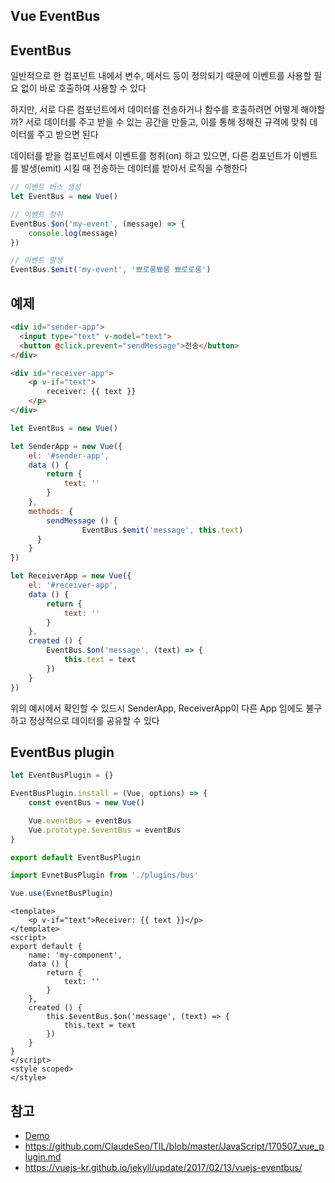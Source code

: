 ## Vue EventBus

## EventBus
일반적으로 한 컴포넌트 내에서 변수, 메서드 등이 정의되기 때문에 이벤트를 사용할 필요 없이 바로 호출하여 사용할 수 있다

하지만, 서로 다른 컴포넌트에서 데이터를 전송하거나 함수를 호출하려면 어떻게 해야할까? 서로 데이터를 주고 받을 수 있는 공간을 만들고, 이를 통해 정해진 규격에 맞춰 데이터를 주고 받으면 된다

데이터를 받을 컴포넌트에서 이벤트를 청취(on) 하고 있으면, 다른 컴포넌트가 이벤트를 발생(emit) 시킬 때 전송하는 데이터를 받아서 로직을 수행한다

```javascript
// 이벤트 버스 생성
let EventBus = new Vue()

// 이벤트 청취
EventBus.$on('my-event', (message) => {
    console.log(message)
})

// 이벤트 발생
EventBus.$emit('my-event', '뾰로롱뾰롱 뾰로로롱')
```
        
## 예제
```html
<div id="sender-app">
  <input type="text" v-model="text">
  <button @click.prevent="sendMessage">전송</button>
</div>

<div id="receiver-app">
    <p v-if="text">
        receiver: {{ text }}
    </p>
</div>
```

```javascript 
let EventBus = new Vue()

let SenderApp = new Vue({
    el: '#sender-app',
    data () {
        return {
            text: ''
        }
    },
    methods: {
        sendMessage () {
                EventBus.$emit('message', this.text)
      }
    }
})

let ReceiverApp = new Vue({
    el: '#receiver-app',
    data () {
        return {
            text: ''
        }
    },
    created () {
        EventBus.$on('message', (text) => {
            this.text = text
        })
    }
})
```

위의 예시에서 확인할 수 있드시 SenderApp, ReceiverApp이 다른 App 임에도 불구하고 정상적으로 데이터를 공유할 수 있다

## EventBus plugin
```javascript
let EventBusPlugin = {}

EventBusPlugin.install = (Vue, options) => {
    const eventBus = new Vue()

    Vue.eventBus = eventBus
    Vue.prototype.$eventBus = eventBus
}

export default EventBusPlugin
```

```javascript
import EvnetBusPlugin from './plugins/bus'

Vue.use(EvnetBusPlugin)
```

```vue
<template>
    <p v-if="text">Receiver: {{ text }}</p>
</template>
<script>
export default {
    name: 'my-component',
    data () {
        return {
            text: ''
        }
    },
    created () {
        this.$eventBus.$on('message', (text) => {
            this.text = text
        })
    }
}
</script>
<style scoped>
</style>
```

## 참고
- [Demo](https://jsfiddle.net/ClaudeSeo/9Lgys9sf/)
- https://github.com/ClaudeSeo/TIL/blob/master/JavaScript/170507_vue_plugin.md
- https://vuejs-kr.github.io/jekyll/update/2017/02/13/vuejs-eventbus/